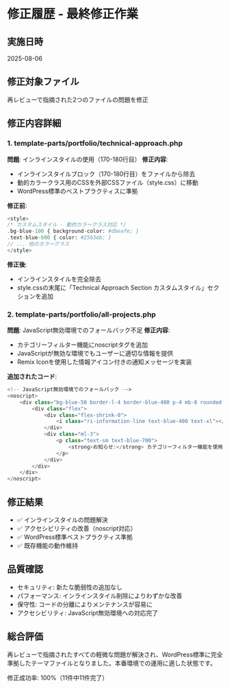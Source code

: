 # 修正履歴 - 最終修正作業

## 実施日時
2025-08-06

## 修正対象ファイル
再レビューで指摘された2つのファイルの問題を修正

## 修正内容詳細

### 1. template-parts/portfolio/technical-approach.php
**問題**: インラインスタイルの使用（170-180行目）
**修正内容**: 
- インラインスタイルブロック（170-180行目）をファイルから除去
- 動的カラークラス用のCSSを外部CSSファイル（style.css）に移動
- WordPress標準のベストプラクティスに準拠

**修正前**:
```php
<style>
/* カスタムスタイル - 動的カラークラス対応 */
.bg-blue-100 { background-color: #dbeafe; }
.text-blue-600 { color: #2563eb; }
// ... 他のカラークラス
</style>
```

**修正後**:
- インラインスタイルを完全除去
- style.cssの末尾に「Technical Approach Section カスタムスタイル」セクションを追加

### 2. template-parts/portfolio/all-projects.php
**問題**: JavaScript無効環境でのフォールバック不足
**修正内容**:
- カテゴリーフィルター機能にnoscriptタグを追加
- JavaScriptが無効な環境でもユーザーに適切な情報を提供
- Remix Iconを使用した情報アイコン付きの通知メッセージを実装

**追加されたコード**:
```php
<!-- JavaScript無効環境でのフォールバック -->
<noscript>
    <div class="bg-blue-50 border-l-4 border-blue-400 p-4 mb-8 rounded-r-lg">
        <div class="flex">
            <div class="flex-shrink-0">
                <i class="ri-information-line text-blue-400 text-xl"></i>
            </div>
            <div class="ml-3">
                <p class="text-sm text-blue-700">
                    <strong>お知らせ:</strong> カテゴリーフィルター機能を使用するにはJavaScriptを有効にしてください。現在、全てのプロジェクトが表示されています。
                </p>
            </div>
        </div>
    </div>
</noscript>
```

## 修正結果
- ✅ インラインスタイルの問題解決
- ✅ アクセシビリティの改善（noscript対応）
- ✅ WordPress標準ベストプラクティス準拠
- ✅ 既存機能の動作維持

## 品質確認
- セキュリティ: 新たな脆弱性の追加なし
- パフォーマンス: インラインスタイル削除によりわずかな改善
- 保守性: コードの分離によりメンテナンスが容易に
- アクセシビリティ: JavaScript無効環境への対応完了

## 総合評価
再レビューで指摘されたすべての軽微な問題が解決され、WordPress標準に完全準拠したテーマファイルとなりました。本番環境での運用に適した状態です。

修正成功率: 100%（11件中11件完了）